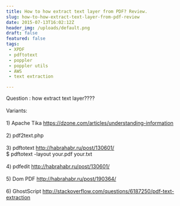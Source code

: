 ```yaml
---
title: How to how extract text layer from PDF? Review.
slug: how-to-how-extract-text-layer-from-pdf-review
date: 2015-07-13T16:02:12Z
header_img: /uploads/default.png
draft: false
featured: false
tags:
 - XPDF
 - pdftotext
 - poppler
 - poppler utils
 - AWS
 - text extraction

---
```

<div>Question : how extract text layer????</div>
<div>&nbsp;</div>
<div>Variants:&nbsp;</div>
<div>&nbsp;</div>
<div>1) Apache Tika&nbsp;<a href="https://dzone.com/articles/understanding-information" target="_blank">https://dzone.com/articles/<wbr />understanding-information</a></div>
<div>&nbsp;</div>
<div>2)&nbsp;pdf2text.php</div>
<div>&nbsp;</div>
<div>3)&nbsp;pdftotext&nbsp;<a href="http://habrahabr.ru/post/130601/" target="_blank">http://habrahabr.<wbr />ru/post/130601/</a></div>
<div>$ pdftotext -layout your.pdf your.txt</div>
<div>&nbsp;</div>
<div>4)&nbsp;pdfedit&nbsp;<a href="http://habrahabr.ru/post/130601/" target="_blank">http://habrahabr.<wbr />ru/post/130601/</a></div>
<div>&nbsp;</div>
<div>5) Dom PDF&nbsp;<a href="http://habrahabr.ru/post/190364/" target="_blank">http://habrahabr.ru/post/<wbr />190364/</a></div>
<div>&nbsp;</div>
<div>6) GhostScript&nbsp;<a href="http://stackoverflow.com/questions/6187250/pdf-text-extraction">http://stackoverflow.com/questions/6187250/pdf-text-extraction</a></div>